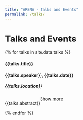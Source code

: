 ```yaml
---
title: "ARENA - Talks and Events"
permalink: /talks/
---
```

<style>

.show-hide-text {
  display: flex;
  flex-wrap: wrap;
}

.show-hide-text a {
  order: 2;
}

.show-hide-text p {
  position: relative;
  overflow: hidden;
  max-height: 60px; // The Height of 3 rows
}

.show-hide-text p {
  display: -webkit-box;
  -webkit-line-clamp: 3; // 3 Rows of text
  -webkit-box-orient: vertical;
}

.show-less {
  display: none;
}

.show-less:target {
  display: block;
}

.show-less:target ~ p {
  display: block;
  max-height: 100%;
}

.show-less:target + a {
  display: none;
}
</style>

# Talks and Events

<div class="container">
  <div class="row">
    {% for talks in site.data.talks %}
    <div class="col-md-6">
      <h4> <b>{{talks.title}}</b> </h4>
      <h4>{{talks.speaker}},  {{talks.date}}</h4>
      <h5> {{talks.location}} </h5>
      <div class="show-hide-text wrapper">
          <a  id="show-more" class="show-less" href="#show-less">Show less</a>
          <a  id="show-less" class="show-more" href="#show-more">Show more</a>
          <p>
            {{talks.abstract}}
          </p>
      </div>
    </div>
    {% endfor %}
  </div>
</div>